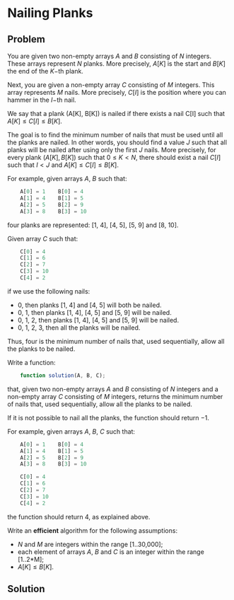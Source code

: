 # Nailing Planks

## Problem

You are given two non-empty arrays $A$ and $B$ consisting of $N$ integers. These arrays represent $N$ planks. More precisely, $A[K]$ is the start and $B[K]$ the end of the $K$−th plank.

Next, you are given a non-empty array $C$ consisting of $M$ integers. This array represents $M$ nails. More precisely, $C[I]$ is the position where you can hammer in the $I$−th nail.

We say that a plank (A[K], B[K]) is nailed if there exists a nail C[I] such that $A[K] ≤ C[I] ≤ B[K]$.

The goal is to find the minimum number of nails that must be used until all the planks are nailed. In other words, you should find a value $J$ such that all planks will be nailed after using only the first $J$ nails. More precisely, for every plank $(A[K], B[K])$ such that $0 ≤ K < N$, there should exist a nail $C[I]$ such that $I < J$ and $A[K] ≤ C[I] ≤ B[K]$.

For example, given arrays $A$, $B$ such that:

```js
    A[0] = 1    B[0] = 4
    A[1] = 4    B[1] = 5
    A[2] = 5    B[2] = 9
    A[3] = 8    B[3] = 10
```

four planks are represented: [1, 4], [4, 5], [5, 9] and [8, 10].

Given array $C$ such that:

```js
    C[0] = 4
    C[1] = 6
    C[2] = 7
    C[3] = 10
    C[4] = 2
```

if we use the following nails:

- 0, then planks [1, 4] and [4, 5] will both be nailed.
- 0, 1, then planks [1, 4], [4, 5] and [5, 9] will be nailed.
- 0, 1, 2, then planks [1, 4], [4, 5] and [5, 9] will be nailed.
- 0, 1, 2, 3, then all the planks will be nailed.

Thus, four is the minimum number of nails that, used sequentially, allow all the planks to be nailed.

Write a function:

```js
    function solution(A, B, C);
```

that, given two non-empty arrays $A$ and $B$ consisting of $N$ integers and a non-empty array $C$ consisting of $M$ integers, returns the minimum number of nails that, used sequentially, allow all the planks to be nailed.

If it is not possible to nail all the planks, the function should return −1.

For example, given arrays $A$, $B$, $C$ such that:

```js
    A[0] = 1    B[0] = 4
    A[1] = 4    B[1] = 5
    A[2] = 5    B[2] = 9
    A[3] = 8    B[3] = 10

    C[0] = 4
    C[1] = 6
    C[2] = 7
    C[3] = 10
    C[4] = 2
```

the function should return 4, as explained above.

Write an **efficient** algorithm for the following assumptions:

- $N$ and $M$ are integers within the range [1..30,000];
- each element of arrays $A$, $B$ and $C$ is an integer within the range [1..2*M];
- $A[K] ≤ B[K]$.


## Solution